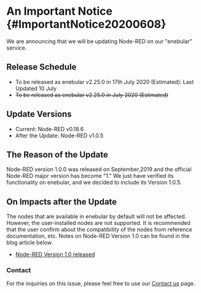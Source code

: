 # An Important Notice {#ImportantNotice20200608}

We are announcing that we will be updating Node-RED on our "enebular" service.

## Release Schedule

- To be released as enebular v2.25.0 in 17th July 2020 (Estimated): Last Updated 10 July
- ~~To be released as enebular v2.25.0 in July 2020 (Estimated)~~

## Update Versions

- Current: Node-RED v0.18.6
- After the Update: Node-RED v1.0.5

## The Reason of the Update

Node-RED version 1.0.0 was released on September,2019 and the official Node-RED major version has become "1." We just have verified its functionality on enebular, and we decided to include its Version 1.0.5.

## On Impacts after the Update

The nodes that are available in enebular by default will not be affected. However, the user-installed nodes are not supported. It is recommended that the user confirm about the compatibility of the nodes from reference documentation, etc.
Notes on Node-RED Version 1.0 can be found in the blog article below.

- [Node-RED Version 1.0 released](https://nodered.org/blog/2019/09/30/version-1-0-released)

### Contact

For the inquiries on this issue, please feel free to use our [Contact us](https://enebular.com/contact/) page.
